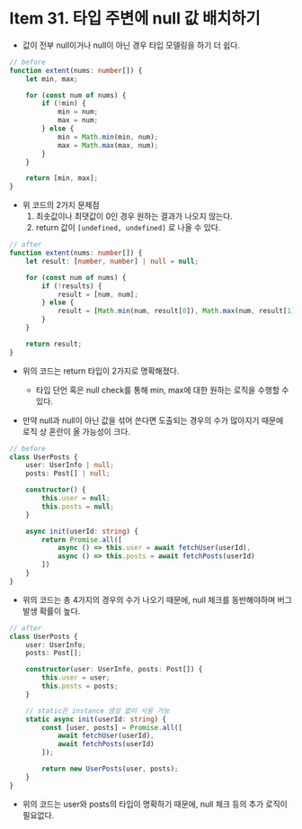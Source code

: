 # Item 31. 타입 주변에 null 값 배치하기

* 값이 전부 null이거나 null이 아닌 경우 타입 모델링을 하기 더 쉽다.

```ts
// before
function extent(nums: number[]) {
    let min, max;

    for (const num of nums) {
        if (!min) {
            min = num;
            max = num;
        } else {
            min = Math.min(min, num);
            max = Math.max(max, num);
        }
    }

    return [min, max];
}
```

* 위 코드의 2가지 문제점
    1. 최솟값이나 최댓값이 0인 경우 원하는 결과가 나오지 않는다.
    2. return 값이 `[undefined, undefined]` 로 나올 수 있다.

```ts
// after
function extent(nums: number[]) {
    let result: [number, number] | null = null;

    for (const num of nums) {
        if (!results) {
            result = [num, num];
        } else {
            result = [Math.min(num, result[0]), Math.max(num, result[1])];
        }
    }

    return result;
}
```

* 위의 코드는 return 타입이 2가지로 명확해졌다.
    * 타입 단언 혹은 null check를 통해 min, max에 대한 원하는 로직을 수행할 수 있다.


* 만약 null과 null이 아닌 값을 섞어 쓴다면 도출되는 경우의 수가 많아지기 때문에 로직 상 혼란이 올 가능성이 크다.

```ts
// before
class UserPosts {
    user: UserInfo | null;
    posts: Post[] | null;

    constructor() {
        this.user = null;
        this.posts = null;
    }

    async init(userId: string) {
        return Promise.all([
            async () => this.user = await fetchUser(userId),
            async () => this.posts = await fetchPosts(userId)
        ])
    }
}
```

* 위의 코드는 총 4가지의 경우의 수가 나오기 때문에, null 체크를 동반해야하며 버그 발생 확률이 높다.

```ts
// after
class UserPosts {
    user: UserInfo;
    posts: Post[];

    constructor(user: UserInfo, posts: Post[]) {
        this.user = user;
        this.posts = posts;
    }

    // static은 instance 생성 없이 사용 가능
    static async init(userId: string) {
        const [user, posts] = Promise.all([
            await fetchUser(userId),
            await fetchPosts(userId)
        ]);

        return new UserPosts(user, posts);
    }
}
```

* 위의 코드는 user와 posts의 타입이 명확하기 때문에, null 체크 등의 추가 로직이 필요없다.
